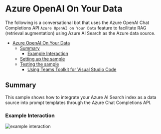 # Azure OpenAI On Your Data
The following is a conversational bot that uses the Azure OpenAI Chat Completions API `Azure OpenAI on Your Data` feature to facilitate RAG (retrieval augmentation) using Azure AI Search as the Azure data source.
<!-- @import "[TOC]" {cmd="toc" depthFrom=1 depthTo=6 orderedList=false} -->

<!-- code_chunk_output -->

- [Azure OpenAI On Your Data](#azure-openai-on-your-data)
  - [Summary](#summary)
    - [Example Interaction](#example-interaction)
  - [Setting up the sample](#setting-up-the-sample)
  - [Testing the sample](#testing-the-sample)
    - [Using Teams Toolkit for Visual Studio Code](#using-teams-toolkit-for-visual-studio-code)

<!-- /code_chunk_output -->

## Summary
This sample shows how to integrate your Azure AI Search index as a data source into prompt templates through the Azure Chat Completions API.

### Example Interaction

![example interaction](assets/example.png)